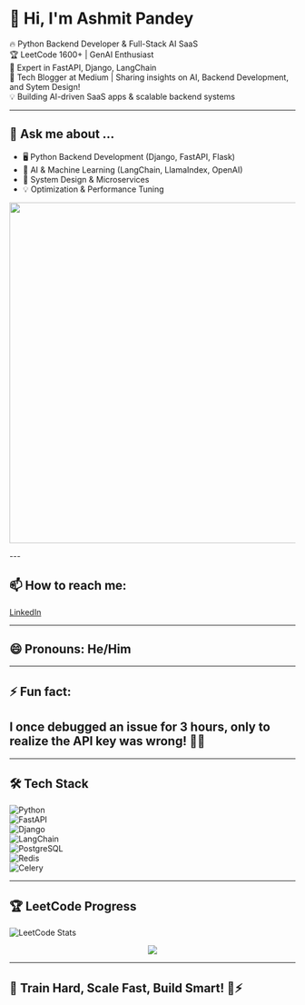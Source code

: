 

# 🚀 Hi, I'm Ashmit Pandey

🔥 Python Backend Developer & Full-Stack AI SaaS  
🏆 LeetCode 1600+ | GenAI Enthusiast  
🚀 Expert in FastAPI, Django, LangChain  
📝 Tech Blogger at Medium | Sharing insights on AI, Backend Development, and Sytem Design!  
💡 Building AI-driven SaaS apps & scalable backend systems  

---

## 💬 Ask me about ...  
- 🖥️ Python Backend Development (Django, FastAPI, Flask)  
- 🤖 AI & Machine Learning (LangChain, LlamaIndex, OpenAI)  
- 🚀 System Design & Microservices    
- 💡 Optimization & Performance Tuning  

<p align="center">
  <img src="https://media.giphy.com/media/qgQUggAC3Pfv687qPC/giphy.gif" width="600">
</p>
---

## 📫 How to reach me:  
[LinkedIn](https://www.linkedin.com/in/ashmit-pandey/) 

---

## 😄 Pronouns: He/Him  

---

## ⚡ Fun fact:  
I once debugged an issue for **3 hours**, only to realize the API key was wrong! 🤦‍♂️  
---

---



## 🛠 Tech Stack  
![Python](https://img.shields.io/badge/Python-FFD43B?style=for-the-badge&logo=python)  
![FastAPI](https://img.shields.io/badge/FastAPI-009688?style=for-the-badge&logo=fastapi)  
![Django](https://img.shields.io/badge/Django-092E20?style=for-the-badge&logo=django)  
![LangChain](https://img.shields.io/badge/LangChain-FFD43B?style=for-the-badge&logo=python)  
![PostgreSQL](https://img.shields.io/badge/PostgreSQL-336791?style=for-the-badge&logo=postgresql)  
![Redis](https://img.shields.io/badge/Redis-DC382D?style=for-the-badge&logo=redis)  
![Celery](https://img.shields.io/badge/Celery-37814A?style=for-the-badge&logo=celery)  


---

## 🏆 LeetCode Progress  
![LeetCode Stats](https://leetcode.com/u/ashmit_1977/)  
<p align="center">
  <img src="https://readme-typing-svg.herokuapp.com?font=Fira+Code&size=22&pause=1000&color=F75C7E&center=true&vCenter=true&width=440&lines=Looking+for+a+Python+Backend+Dev?;Let's+Build+Something+Great!;Hire+Me+Today!">
</p>

---

## 🤖 Train Hard, Scale Fast, Build Smart! 🚀⚡
